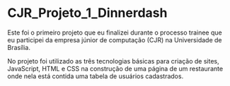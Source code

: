 # CJR_Projeto_1_Dinnerdash

Este foi o primeiro projeto que eu finalizei durante o processo trainee que eu participei da empresa júnior de computação (CJR) na Universidade de Brasília.

No projeto foi utilizado as três tecnologias básicas para criação de sites, JavaScript, HTML e CSS na construção de uma página de um restaurante onde nela está contida uma tabela de usuários cadastrados.
